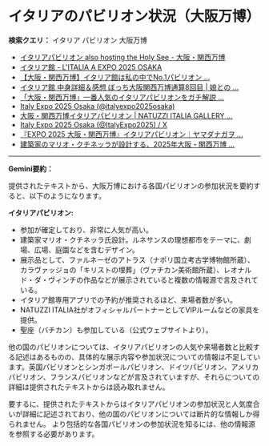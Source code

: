 # イタリアのパビリオン状況（大阪万博）

**検索クエリ：** イタリア パビリオン 大阪万博

- [イタリアパビリオン also hosting the Holy See - 大阪・関西万博](https://www.expo2025.or.jp/official-participant/italy/)
- [イタリア館 - L'ITALIA A EXPO 2025 OSAKA](https://www.italyexpo2025osaka.it/ja/itariaguan)
- [【大阪・関西万博】イタリア館は私の中でNo.1パビリオン ...](https://yukonosuke.com/entry/osaka_banpaku_italy)
- [イタリア館 中身詳細＆感想 ぼっち大阪関西万博通算8回目 | 娘との ...](https://ameblo.jp/wakochi0316/entry-12905719318.html)
- [「大阪・関西万博」一番人気のイタリアパビリオンをガチ解説 ...](https://lovewalker.jp/elem/000/004/268/4268276/)
- [Italy Expo 2025 Osaka (@italyexpo2025osaka)](https://www.instagram.com/italyexpo2025osaka/?hl=ja)
- [大阪・関西万博イタリアパビリオン | NATUZZI ITALIA GALLERY ...](https://www.natuzzi-italia.jp/topics/%E5%A4%A7%E9%98%AA%E3%83%BB%E9%96%A2%E8%A5%BF%E4%B8%87%E5%8D%9A%E3%82%A4%E3%82%BF%E3%83%AA%E3%82%A2%E3%83%91%E3%83%93%E3%83%AA%E3%82%AA%E3%83%B3/)
- [Italy Expo 2025 Osaka (@ItalyExpo2025) / X](https://x.com/italyexpo2025?lang=ja)
- [『EXPO 2025 大阪・関西万博』イタリアパビリオン｜ヤマダナガヲ ...](https://note.com/yamada_tourist/n/n8e18f9e7de68)
- [建築家のマリオ・クチネッラが設計する、2025年大阪・関西万博 ...](https://mag.tecture.jp/culture/20231112-101942/)


---

**Gemini要約：**

提供されたテキストから、大阪万博における各国パビリオンの参加状況を要約すると、以下のようになります。

**イタリアパビリオン:**

* 参加が確定しており、非常に人気が高い。
* 建築家マリオ・クチネッラ氏設計。ルネサンスの理想都市をテーマに、劇場、広場、庭園などを含むデザイン。
* 展示品として、ファルネーゼのアトラス（ナポリ国立考古学博物館所蔵）、カラヴァッジョの「キリストの埋葬」（ヴァチカン美術館所蔵）、レオナルド・ダ・ヴィンチの作品などが展示されていると複数の情報源で言及されている。
* イタリア館専用アプリでの予約が推奨されるほど、来場者数が多い。
* NATUZZI ITALIA社がオフィシャルパートナーとしてVIPルームなどの家具を提供。
* 聖座（バチカン）も参加している（公式ウェブサイトより）。


他の国のパビリオンについては、イタリアパビリオンの人気や来場者数と比較する記述はあるものの、具体的な展示内容や参加状況についての情報は不足しています。英国パビリオンとシンガポールパビリオン、ドイツパビリオン、アメリカパビリオン、フランスパビリオンなどが言及されていますが、それらについての詳細は提供されたテキストからは読み取れません。


要するに、提供されたテキストからはイタリアパビリオンの参加状況と人気度合いが詳細に記述されており、他の国のパビリオンについては断片的な情報しか得られません。  より包括的な各国パビリオンの参加状況を知るには、他の情報源を参照する必要があります。

